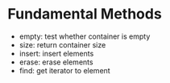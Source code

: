 # Fundamental Methods

- empty: test whether container is empty
- size: return container size
- insert: insert elements
- erase: erase elements
- find: get iterator to element

